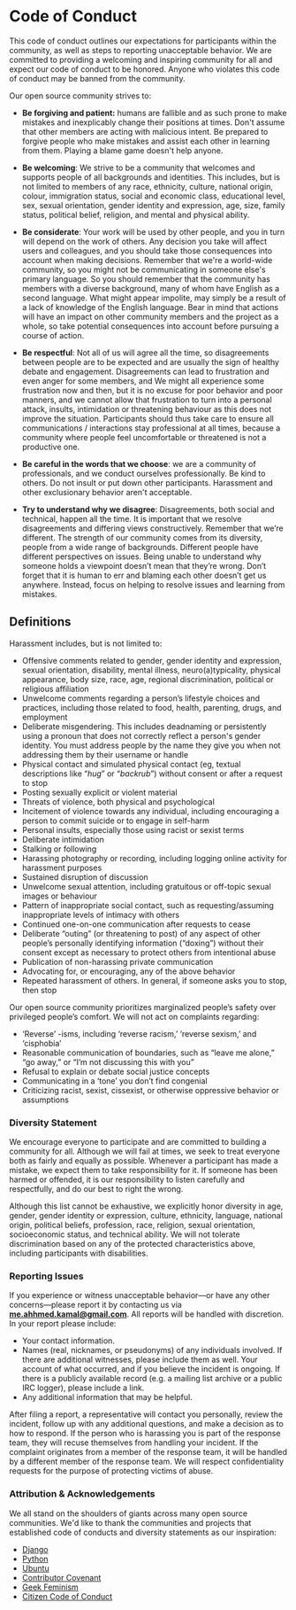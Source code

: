 # Code of Conduct

This code of conduct outlines our expectations for participants within the community, as well as steps to reporting unacceptable behavior. 
We are committed to providing a welcoming and inspiring community for all and expect our code of conduct to be honored.
Anyone who violates this code of conduct may be banned from the community.

Our open source community strives to:

 * **Be forgiving and patient:** humans are fallible and as such prone to make mistakes and inexplicably change their
 positions at times. Don't assume that other members are acting with malicious intent. Be prepared to forgive people
 who make mistakes and assist each other in learning from them. Playing a blame game doesn't help anyone.
 
 * **Be welcoming**: We strive to be a community that welcomes and supports people of all backgrounds and identities.
 This includes, but is not limited to members of any race, ethnicity, culture, national origin, colour,
 immigration status, social and economic class, educational level, sex, sexual orientation,
 gender identity and expression, age, size, family status, political belief, religion, and mental and physical ability.
 
 * **Be considerate**: Your work will be used by other people, and you in turn will depend on the work of others.
 Any decision you take will affect users and colleagues, and you should take those consequences into account when
 making decisions. Remember that we're a world-wide community, so you might not be communicating in someone else's
 primary language. So you should remember that the community has members with a diverse background, many of whom have
 English as a second language. What might appear impolite, may simply be a result of a lack of knowledge
 of the English language. Bear in mind that actions will have an impact on other community members and the project
 as a whole, so take potential consequences into account before pursuing a course of action.
 
 * **Be respectful**:  Not all of us will agree all the time, so disagreements between people are to be expected
 and are usually the sign of healthy debate and engagement. Disagreements can lead to frustration and even anger
 for some members, and We might all experience some frustration now and then, but it is no excuse for poor behavior
 and poor manners, and we cannot allow that frustration to turn into a personal attack, insults, intimidation or
 threatening behaviour as this does not improve the situation. Participants should thus take care to ensure
 all communications / interactions stay professional at all times, because a community where people feel uncomfortable
 or threatened is not a productive one.
 
 * **Be careful in the words that we choose**: we are a community of professionals, and we conduct ourselves
 professionally. Be kind to others. Do not insult or put down other participants. Harassment and other exclusionary
 behavior aren't acceptable.

 * **Try to understand why we disagree**: Disagreements, both social and technical, happen all the time.
 It is important that we resolve disagreements and differing views constructively. Remember that we’re different.
 The strength of our community comes from its diversity, people from a wide range of backgrounds.
 Different people have different perspectives on issues. Being unable to understand why someone holds a viewpoint
 doesn’t mean that they’re wrong. Don’t forget that it is human to err and blaming each other doesn’t get us anywhere.
 Instead, focus on helping to resolve issues and learning from mistakes.

## Definitions

Harassment includes, but is not limited to:

 - Offensive comments related to gender, gender identity and expression, sexual orientation, disability, mental illness, neuro(a)typicality, physical appearance, body size, race, age, regional discrimination, political or religious affiliation
 - Unwelcome comments regarding a person’s lifestyle choices and practices, including those related to food, health, parenting, drugs, and employment
 - Deliberate misgendering. This includes deadnaming or persistently using a pronoun that does not correctly reflect a person's gender identity. You must address people by the name they give you when not addressing them by their username or handle
 - Physical contact and simulated physical contact (eg, textual descriptions like “*hug*” or “*backrub*”) without consent or after a request to stop
 - Posting sexually explicit or violent material
 - Threats of violence, both physical and psychological
 - Incitement of violence towards any individual, including encouraging a person to commit suicide or to engage in self-harm
 - Personal insults, especially those using racist or sexist terms
 - Deliberate intimidation
 - Stalking or following
 - Harassing photography or recording, including logging online activity for harassment purposes
 - Sustained disruption of discussion
 - Unwelcome sexual attention, including gratuitous or off-topic sexual images or behaviour
 - Pattern of inappropriate social contact, such as requesting/assuming inappropriate levels of intimacy with others
 - Continued one-on-one communication after requests to cease
 - Deliberate “outing” (or threatening to post) of any aspect of other people’s personally identifying information (“doxing”) without their consent except as necessary to protect others from intentional abuse
 - Publication of non-harassing private communication
 - Advocating for, or encouraging, any of the above behavior
 - Repeated harassment of others. In general, if someone asks you to stop, then stop

Our open source community prioritizes marginalized people’s safety over privileged people’s comfort. We will not act on complaints regarding:

 - ‘Reverse’ -isms, including ‘reverse racism,’ ‘reverse sexism,’ and ‘cisphobia’
 - Reasonable communication of boundaries, such as “leave me alone,” “go away,” or “I’m not discussing this with you”
 - Refusal to explain or debate social justice concepts
 - Communicating in a ‘tone’ you don’t find congenial
 - Criticizing racist, sexist, cissexist, or otherwise oppressive behavior or assumptions

### Diversity Statement

We encourage everyone to participate and are committed to building a community for all. Although we will fail at times, we seek to treat everyone both as fairly and equally as possible. Whenever a participant has made a mistake, we expect them to take responsibility for it. If someone has been harmed or offended, it is our responsibility to listen carefully and respectfully, and do our best to right the wrong.

Although this list cannot be exhaustive, we explicitly honor diversity in age, gender, gender identity or expression, culture, ethnicity, language, national origin, political beliefs, profession, race, religion, sexual orientation, socioeconomic status, and technical ability. We will not tolerate discrimination based on any of the protected
characteristics above, including participants with disabilities.

### Reporting Issues

If you experience or witness unacceptable behavior—or have any other concerns—please report it by contacting us
via **me.ahhmed.kamal@gmail.com**. All reports will be handled with discretion. In your report please include:

 + Your contact information.
 + Names (real, nicknames, or pseudonyms) of any individuals involved. If there are additional witnesses, please
 include them as well. Your account of what occurred, and if you believe the incident is ongoing. If there is a publicly available record (e.g. a mailing list archive or a public IRC logger), please include a link.
 + Any additional information that may be helpful.

After filing a report, a representative will contact you personally, review the incident, follow up with any additional
questions, and make a decision as to how to respond. If the person who is harassing you is part of the response team,
they will recuse themselves from handling your incident. If the complaint originates from a member of the response team,
it will be handled by a different member of the response team. We will respect confidentiality requests for the purpose
of protecting victims of abuse.

### Attribution & Acknowledgements

We all stand on the shoulders of giants across many open source communities.  We'd like to thank the communities
and projects that established code of conducts and diversity statements as our inspiration:

 * [Django](https://www.djangoproject.com/conduct/reporting/)
 * [Python](https://www.python.org/community/diversity/)
 * [Ubuntu](http://www.ubuntu.com/about/about-ubuntu/conduct)
 * [Contributor Covenant](http://contributor-covenant.org/)
 * [Geek Feminism](http://geekfeminism.org/about/code-of-conduct/CODE_OF_CONDUCT.md)
 * [Citizen Code of Conduct](http://citizencodeofconduct.org/)
